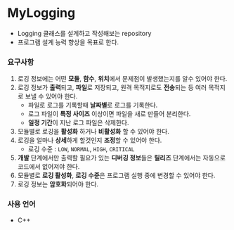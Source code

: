 # MyLogging
- Logging 클래스를 설계하고 작성해보는 repository
- 프로그램 설계 능력 향상을 목표로 한다.

### 요구사항
1. 로깅 정보에는 어떤 **모듈**, **함수**, **위치**에서 문제점이 발생했는지를 알수 있어야 한다.
2. 로깅 정보가 **출력**되고, **파일**로 저장되고, 원격 목적지로도 **전송**되는 등 여러 목적지로 보낼 수 있어야 한다.
    - 파일로 로그를 기록할때 **날짜별**로 로그를 기록한다.
    - 로그 파일이 **특정 사이즈** 이상이면 파일을 새로 만들어 분리한다.
    - **일정 기간**이 지난 로그 파일은 삭제한다.
3. 모듈별로 로깅을 **활성화** 하거나 **비활성화** 할 수 있어야 한다.
4. 로깅을 얼마나 **상세**하게 할것인지 **조정**할 수 있어야 한다.
    - 로깅 수준 : `LOW`, `NORMAL`, `HIGH`, `CRITICAL`
5. **개발** 단계에서만 출력할 필요가 있는 **디버깅 정보**들은 **릴리즈** 단계에서는 자동으로 코드에서 없어져야 한다.
6. 모듈별로 **로깅 활성화**, **로깅 수준**은 프로그램 실행 중에 변경할 수 있어야 한다.
7. 로깅 정보는 **암호화**되어야 한다.

### 사용 언어
- C++

